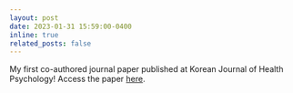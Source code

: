 ```yaml
---
layout: post
date: 2023-01-31 15:59:00-0400
inline: true
related_posts: false
---
```


My first co-authored journal paper published at Korean Journal of Health Psychology! Access the paper [here](https://www.kci.go.kr/kciportal/ci/sereArticleSearch/ciSereArtiView.kci?sereArticleSearchBean.artiId=ART002926812).
 

